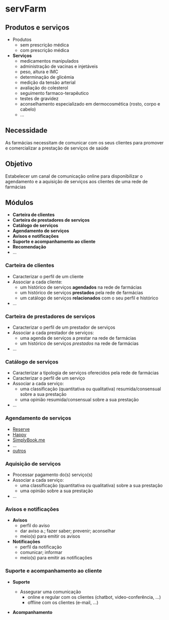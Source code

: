 # servFarm

## Produtos e **serviços**
* Produtos
  * sem prescrição médica
  * com prescrição médica
* **Serviços**
  * medicamentos manipulados
  * administração de vacinas e injetáveis
  * peso, altura e IMC
  * determinação de glicémia
  * medição da tensão arterial
  * avaliação do colesterol
  * seguimento farmaco-terapêutico
  * testes de gravidez
  * aconselhamento especializado em dermocosmética (rosto, corpo e cabelo)
  * ...

## **Necessidade**
As farmácias necessitam de comunicar com os seus clientes para promover e comercializar a prestação de serviços de saúde

## **Objetivo**
Estabelecer um canal de comunicação online para disponibilizar o agendamento e a aquisição de serviços aos clientes de uma rede de farmácias

## **Módulos**
* **Carteira de clientes**
* **Carteira de prestadores de serviços**
* **Catálogo de serviços**
* **Agendamento de serviços**
* **Avisos e notificações**
* **Suporte e acompanhamento ao cliente**
* **Recomendação**
* ...

### Carteira de clientes
* Caracterizar o perfil de um cliente
* Associar a cada cliente:
  * um histórico de serviços **agendados** na rede de farmácias
  * um histórico de serviços **prestados** pela rede de farmácias
  * um catálogo de serviços **relacionados** com o seu perfil e histórico
* ...

### Carteira de prestadores de serviços
* Caracterizar o perfil de um prestador de serviços
* Associar a cada prestador de serviços:
  * uma agenda de serviços a prestar na rede de farmácias
  * um histórico de serviços *prestados* na rede de farmácias
* ...

### Catálogo de serviços
* Caracterizar a tipologia de serviços oferecidos pela rede de farmácias
* Caracterizar o perfil de um serviço
* Associar a cada serviço:
  * uma classificação (quantitativa ou qualitativa) resumida/consensual sobre a sua prestação
  * uma opinião resumida/consensual sobre a sua prestação
* ...

### Agendamento de serviços
* [Reserve](https://www.reservio.com)
* [Happy](https://pt.zappysoftware.com/calendar?gclid=Cj0KCQiA4feBBhC9ARIsABp_nbVE98ASfG_MI1uMNKK_TnllyO9jkcKIk_rG9sivlmXZIcdIanHHK-IaAnNGEALw_wcB)
* [SimplyBook.me](https://simplybook.me/pt/)
* ...
* [outros](https://www.getapp.com/p/sem/scheduling-software?t=Top%20Agenda%20Software&camp=adw_search&utm_content=g&utm_source=ps-google&utm_campaign=COM_EMEA_Desktop_BE-Scheduling&utm_medium=cpc&account_campaign_id=1486628099&account_adgroup_id=59010903513&ad_id=476089198060&utm_term=+agenda%20+on%20+line&matchtype=b&gclid=Cj0KCQiA4feBBhC9ARIsABp_nbVDr37tP54e4ZzVVYwX63eaxY6IHpiZjZSV3i3fuWS6kH8r2WM4aukaAjiNEALw_wcB)

### Aquisição de serviços
* Processar pagamento do(s) serviço(s)
* Associar a cada serviço:
  * uma classificação (quantitativa ou qualitativa) sobre a sua prestação
  * uma opinião sobre a sua prestação
* ...

### Avisos e notificações
* **Avisos**
  * perfil do aviso
  * dar aviso a.; fazer saber; prevenir; aconselhar
  * meio(s) para emitir os avisos
* **Notificações**
  * perfil da notificação
  * comunicar; informar
  * meio(s) para emitir as notificações

### Suporte e acompanhamento ao cliente
* **Suporte**
  * Assegurar uma comunicação
    * online e regular com os clientes (chatbot, video-conferência, ...)
    * offline com os clientes (e-mail, ...)

* **Acompanhamento**
